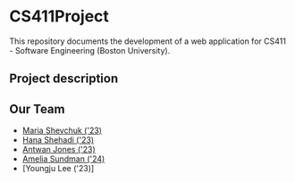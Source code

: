 # CS411Project

This repository documents the development of a web application for CS411 - Software Engineering (Boston University). 

## Project description

## Our Team 
* [Maria Shevchuk ('23)](https://github.com/mariashev)
* [Hana Shehadi ('23)](https://github.com/hanashehadi)
* [Antwan Jones ('23)](https://github.com/antwanj2)
* [Amelia Sundman ('24)](https://github.com/AmeliaSund)
* [Youngju Lee ('23)]

